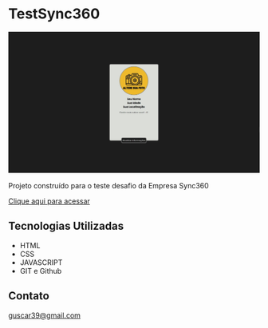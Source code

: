 # TestSync360

![preview](./src/images/DesafioSync360.jpg)

Projeto construído para o teste desafio da Empresa Sync360

[Clique aqui para acessar](https://gustavocaron.github.io/TestSync360/)

## Tecnologias Utilizadas

- HTML
- CSS
- JAVASCRIPT
- GIT e Github

## Contato
guscar39@gmail.com
